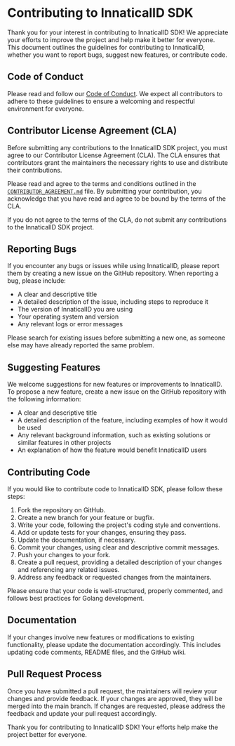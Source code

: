# Contributing to InnaticalID SDK

Thank you for your interest in contributing to InnaticalID SDK! We appreciate your efforts to improve the project and help make it better for everyone. This document outlines the guidelines for contributing to InnaticalID, whether you want to report bugs, suggest new features, or contribute code.

## Code of Conduct

Please read and follow our [Code of Conduct](CODE_OF_CONDUCT.md). We expect all contributors to adhere to these guidelines to ensure a welcoming and respectful environment for everyone.

## Contributor License Agreement (CLA)

Before submitting any contributions to the InnaticalID SDK project, you must agree to our Contributor License Agreement (CLA). The CLA ensures that contributors grant the maintainers the necessary rights to use and distribute their contributions.

Please read and agree to the terms and conditions outlined in the [`CONTRIBUTOR_AGREEMENT.md`](CONTRIBUTOR_AGREEMENT.md) file. By submitting your contribution, you acknowledge that you have read and agree to be bound by the terms of the CLA.

If you do not agree to the terms of the CLA, do not submit any contributions to the InnaticalID SDK project.

## Reporting Bugs

If you encounter any bugs or issues while using InnaticalID, please report them by creating a new issue on the GitHub repository. When reporting a bug, please include:

- A clear and descriptive title
- A detailed description of the issue, including steps to reproduce it
- The version of InnaticalID you are using
- Your operating system and version
- Any relevant logs or error messages

Please search for existing issues before submitting a new one, as someone else may have already reported the same problem.

## Suggesting Features

We welcome suggestions for new features or improvements to InnaticalID. To propose a new feature, create a new issue on the GitHub repository with the following information:

- A clear and descriptive title
- A detailed description of the feature, including examples of how it would be used
- Any relevant background information, such as existing solutions or similar features in other projects
- An explanation of how the feature would benefit InnaticalID users

## Contributing Code

If you would like to contribute code to InnaticalID SDK, please follow these steps:

1. Fork the repository on GitHub.
2. Create a new branch for your feature or bugfix.
3. Write your code, following the project's coding style and conventions.
4. Add or update tests for your changes, ensuring they pass.
5. Update the documentation, if necessary.
6. Commit your changes, using clear and descriptive commit messages.
7. Push your changes to your fork.
8. Create a pull request, providing a detailed description of your changes and referencing any related issues.
9. Address any feedback or requested changes from the maintainers.

Please ensure that your code is well-structured, properly commented, and follows best practices for Golang development.

[//]: # (## Testing)

[//]: # ()
[//]: # (Before submitting your changes, make sure to run the test suite to ensure your changes do not introduce any regressions. To run the tests, use the following command:)

[//]: # ()
[//]: # (```)

[//]: # (go test ./...)

[//]: # (```)

## Documentation

If your changes involve new features or modifications to existing functionality, please update the documentation accordingly. This includes updating code comments, README files, and the GitHub wiki.

## Pull Request Process

Once you have submitted a pull request, the maintainers will review your changes and provide feedback. If your changes are approved, they will be merged into the main branch. If changes are requested, please address the feedback and update your pull request accordingly.

Thank you for contributing to InnaticalID SDK! Your efforts help make the project better for everyone.